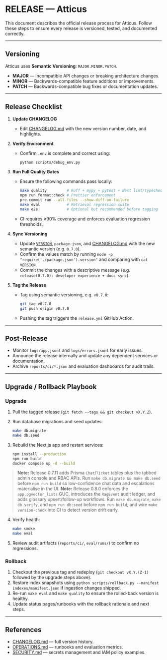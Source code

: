 # RELEASE — Atticus

This document describes the official release process for Atticus.
Follow these steps to ensure every release is versioned, tested, and documented correctly.

---

## Versioning

Atticus uses **Semantic Versioning**: `MAJOR.MINOR.PATCH`.

- **MAJOR** — Incompatible API changes or breaking architecture changes.
- **MINOR** — Backwards-compatible feature additions or improvements.
- **PATCH** — Backwards-compatible bug fixes or documentation updates.

---

## Release Checklist

1. **Update CHANGELOG**
   - Edit [CHANGELOG.md](CHANGELOG.md) with the new version number, date, and highlights.
2. **Verify Environment**
   - Confirm `.env` is complete and correct using:

     ```bash
     python scripts/debug_env.py
     ```

3. **Run Full Quality Gates**
   - Ensure the following commands pass locally:

     ```bash
     make quality         # Ruff + mypy + pytest + Next lint/typecheck/build + audits
     npm run format:check # Prettier enforcement
     pre-commit run --all-files --show-diff-on-failure
     make eval            # Retrieval regression suite
     make e2e             # Optional but recommended before tagging
     ```

   - CI requires ≥90% coverage and enforces evaluation regression thresholds.

4. **Sync Versioning**
   - Update [`VERSION`](VERSION), `package.json`, and [CHANGELOG.md](CHANGELOG.md) with the new semantic version (e.g. `0.7.0`).
   - Confirm the values match by running `node -p "require('./package.json').version"` and comparing with `cat VERSION`.
   - Commit the changes with a descriptive message (e.g. `release(0.7.0): developer experience + docs sync`).
5. **Tag the Release**
   - Tag using semantic versioning, e.g. `v0.7.0`:

     ```bash
     git tag v0.7.0
     git push origin v0.7.0
     ```

   - Pushing the tag triggers the `release.yml` GitHub Action.

---

## Post‑Release

- Monitor `logs/app.jsonl` and `logs/errors.jsonl` for early issues.
- Announce the release internally and update any dependent services or documentation.
- Archive `reports/ci/*.json` and evaluation dashboards for audit trails.

---

## Upgrade / Rollback Playbook

### Upgrade

1. Pull the tagged release (`git fetch --tags && git checkout vX.Y.Z`).
2. Run database migrations and seed updates:

   ```bash
   make db.migrate
   make db.seed
   ```

3. Rebuild the Next.js app and restart services:

   ```bash
   npm install --production
   npm run build
   docker compose up -d --build
   ```

> **Note:** Release 0.7.11 adds Prisma `Chat`/`Ticket` tables plus the tabbed admin console and RBAC APIs. Run `make db.migrate && make db.seed` before `npm run build` so low-confidence chat data and escalations materialise in the UI.
> **Note:** Release 0.8.0 enforces the `app.pgvector_lists` GUC, introduces the `RagEvent` audit ledger, and adds glossary upsert/follow-up workflows. Run `make db.migrate`, `make db.verify`, and `npm run db:seed` before `npm run build`, and wire `make version-check` into CI to detect version drift early.

4. Verify health:

   ```bash
   make smoke
   make eval
   ```

5. Review audit artifacts (`reports/ci/`, `eval/runs/`) to confirm no regressions.

### Rollback

1. Checkout the previous tag and redeploy (`git checkout vX.Y.(Z-1)` followed by the upgrade steps above).
2. Restore index snapshots using `python scripts/rollback.py --manifest indexes/manifest.json` if ingestion changes shipped.
3. Re-run `make eval` and `make quality` to ensure the rolled-back version is healthy.
4. Update status pages/runbooks with the rollback rationale and next steps.

---

## References

- [CHANGELOG.md](CHANGELOG.md) — full version history.
- [OPERATIONS.md](OPERATIONS.md) — runbooks and evaluation metrics.
- [SECURITY.md](SECURITY.md) — secrets management and IAM policy examples.
